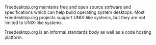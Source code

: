 Freedesktop.org maintains free and open source software and specifications which can help build operating system desktops. Most Freedesktop.org projects support UNIX-like systems, but they are not limited to UNIX-like systems.

Freedesktop.org is an informal standards body as well as a code hosting platform.
